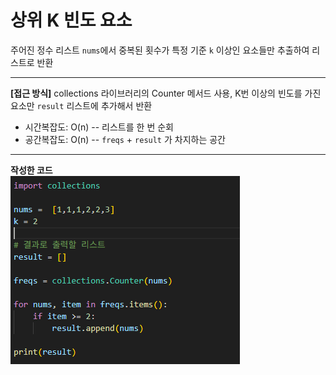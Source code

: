 # 상위 K 빈도 요소
주어진 정수 리스트 `nums`에서 중복된 횟수가 특정 기준 `k` 이상인 요소들만 추출하여 리스트로 반환

---

**[접근 방식]**
collections 라이브러리의 Counter 메서드 사용, K번 이상의 빈도를 가진 요소만 `result` 리스트에 추가해서 반환

- 시간복잡도: O(n) -- 리스트를 한 번 순회
- 공간복잡도: O(n) -- `freqs` + `result` 가 차지하는 공간

---

**작성한 코드**<br>
<img src="./images/code.png"/><br>

